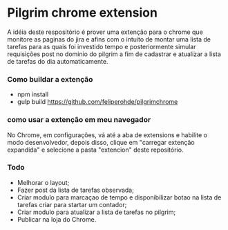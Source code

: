 # Pilgrim chrome extension

A idéia deste respositório é prover uma extenção para o chrome que monitore as paginas do jira e afins com o intuito de montar uma lista de tarefas para as quais foi investido tempo e posteriormente simular requisições post no dominio do pilgrim a fim de cadastrar e atualizar a lista de tarefas do dia automaticamente.

### Como buildar a extenção
- npm install
- gulp build
https://github.com/feliperohde/pilgrimchrome
### como usar a extenção em meu navegador

No Chrome, em configurações, vá até a aba de extensions e habilite o modo desenvolvedor, depois disso, clique em "carregar extenção expandida" e selecione a pasta "extencion" deste repositório.

### Todo
- Melhorar o layout;
- Fazer post da lista de tarefas observada;
- Criar modulo para marcaçao de tempo e disponibilizar botao na lista de tarefas criar para startar um contador;
- Criar modulo para atualizar a lista de tarefas no pilgrim;
- Publicar na loja do Chrome.
